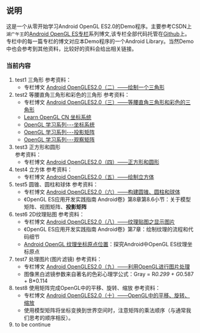 ## 说明

这是一个从零开始学习Android OpenGL ES2.0的Demo程序。主要参考CSDN上`湖广午王`的[Android OpenGL ES专栏](https://blog.csdn.net/junzia/column/info/15997)系列博文,该专栏全部代码托管在[Github](https://github.com/doggycoder/AndroidOpenGLDemo)上。专栏中的每一篇专栏的博文对应本Demo程序的一个Android Library。当然Demo中也会参考到其他资料，比较好的资料会给出相关链接。

### 当前内容

1. test1 三角形
  参考资料：
    - 专栏博文 [Android OpenGLES2.0（二）——绘制一个三角形](https://blog.csdn.net/junzia/article/details/52801772)
2. test2 等腰直角三角形和彩色的三角形
  参考资料：
    - 专栏博文 [Android OpenGLES2.0（三）——等腰直角三角形和彩色的三角形](https://blog.csdn.net/junzia/article/details/52817978)  
    - [Learn OpenGL CN 坐标系统](https://learnopengl-cn.github.io/01%20Getting%20started/08%20Coordinate%20Systems/)
    - [OpenGL 学习系列---坐标系统](https://juejin.im/post/5b07fd74f265da0dca10a0c2)
    - [OpenGL 学习系列---投影矩阵](https://juejin.im/post/5b0ec5fef265da092a2b79b1)
    - [OpenGL 学习系列---观察矩阵](https://juejin.im/post/5b13fdc4e51d45069a39e3c6)
3. test3 正方形和圆形  
  参考资料：
    - 专栏博文 [Android OpenGLES2.0（四）——正方形和圆形](https://blog.csdn.net/junzia/article/details/52818488)
4. test4 立方体
  参考资料： 
    - 专栏博文 [Android OpenGLES2.0（五）——绘制立方体](https://blog.csdn.net/junzia/article/details/52820177)
5. test5 圆锥、圆柱和球体
  参考资料：
    - 专栏博文 [Android OpenGLES2.0（六）——构建圆锥、圆柱和球体](https://blog.csdn.net/junzia/article/details/52826856)
    - 《OpenGL ES应用开发实践指南 Android卷》第8章第8.6小节：关于模型矩阵、视图矩阵、**投影矩阵**
6. test6 2D纹理贴图
  参考资料：
    - 专栏博文 [Android OpenGLES2.0（八）——纹理贴图之显示图片](https://blog.csdn.net/junzia/article/details/52842816)
    - 《OpenGL ES应用开发实践指南 Android卷》第7章：绘制纹理的流程和代码细节
    - [Android OpenGL 纹理坐标原点位置](https://www.jianshu.com/p/6c4c7426eef3)：探究Android中OpenGL ES纹理坐标原点
7. test7 处理图片(图片滤镜)
  参考资料：
    - 专栏博文 [Android OpenGLES2.0（九）——利用OpenGL进行图片处理](https://blog.csdn.net/junzia/article/details/52902189)
    - 图像黑白滤镜参数来自著名的色彩心理学公式：Gray = R*0.299 + G*0.587 + B*0.114  
8. test8 使用矩阵完成OpenGL中的平移、旋转、缩放
  参考资料：
    - 专栏博文 [Android OpenGLES2.0（十）——OpenGL中的平移、旋转、缩放](https://blog.csdn.net/junzia/article/details/53154175)
    - 使用模型矩阵将坐标变换到世界空间时，注意矩阵的乘法顺序（与通常我们思考的顺序相反）。
9. to be continue